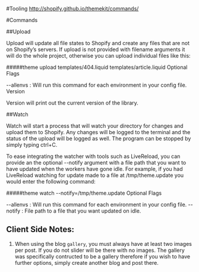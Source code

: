 #Tooling
http://shopify.github.io/themekit/commands/

#Commands

##Upload

Upload will update all file states to Shopify and create any files that are not on Shopify’s servers. If upload is not provided with filename arguments it will do the whole project, otherwise you can upload individual files like this:

#####theme upload templates/404.liquid templates/article.liquid
Optional Flags

--allenvs : Will run this command for each environment in your config file.
Version

Version will print out the current version of the library.

##Watch

Watch will start a process that will watch your directory for changes and upload them to Shopify. Any changes will be logged to the terminal and the status of the upload will be logged as well. The program can be stopped by simply typing ctrl+C.

To ease integrating the watcher with tools such as LiveReload, you can provide an the optional --notify argument with a file path that you want to have updated when the workers have gone idle. For example, if you had LiveReload watching for update made to a file at /tmp/theme.update you would enter the following command:

#####theme watch --notify=/tmp/theme.update
Optional Flags

--allenvs : Will run this command for each environment in your config file.
--notify : File path to a file that you want updated on idle.

## Client Side Notes:

1. When using the blog `gallery`, you must always have at least two images per post.  If you do not slider will be there with no images. The gallery was specifically contructed to be a gallery therefore if you wish to have further options, simply create another blog and post there.

<!-- TODO: FINISH DOCS -->


